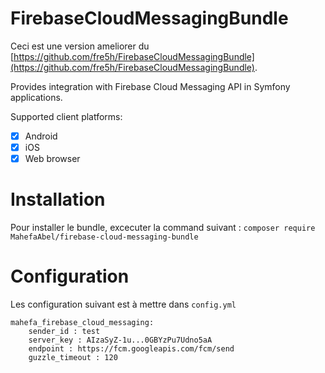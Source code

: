 
# FirebaseCloudMessagingBundle

Ceci est une version ameliorer du [https://github.com/fre5h/FirebaseCloudMessagingBundle](https://github.com/fre5h/FirebaseCloudMessagingBundle).

Provides integration with Firebase Cloud Messaging API in Symfony applications.

Supported client platforms:

* [x] Android
* [x] iOS
* [x] Web browser

# Installation
Pour installer le bundle, excecuter la command suivant :
`composer require MahefaAbel/firebase-cloud-messaging-bundle`

# Configuration
Les configuration suivant est à mettre dans `config.yml`

    mahefa_firebase_cloud_messaging:
	    sender_id : test
	    server_key : AIzaSyZ-1u...0GBYzPu7Udno5aA
	    endpoint : https://fcm.googleapis.com/fcm/send
	    guzzle_timeout : 120

